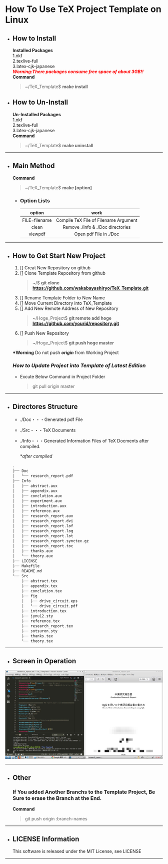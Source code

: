 # How To Use TeX Project Template on Linux 

- ## How to Install 
    **Installed Packages**   
        1.nkf   
        2.texlive-full   
        3.latex-cjk-japanese   
        ***<font color="red">Worning:There packages consume free space of about 3GB!!</font>***   
    **Command**   
    > ~/TeX_Template$ **make install**    
- ## How to Un-Install 
    **Un-Installed Packages**   
        1.nkf   
        2.texlive-full   
        3.latex-cjk-japanese   
    **Command**
    > ~/TeX_Template$ **make uninstall**   
---
- ## Main Method
    **Command**
    > ~/TeX_Template$ **make [option]**   
    
    - ### Option Lists  
        |option|work|   
        |:----:|:---:|
        |FILE=filename|Compile TeX File of Filename Argument|   
        |clean|Remove ./Info & ./Doc directories|   
        |viewpdf|Open pdf File in ./Doc |   
    
---
- ## How to Get Start New Project
    1. [] Creat New Repository on github   
    2. [] Clone Template Repository from github   
        > ~/$ **git clone https://github.com/wakabayashiryo/TeX_Template.git**   
    3. [] Rename Template Folder to New Name   
    4. [] Move Current Directory into TeX_Template   
    5. [] Add New Remote Address of New Repository   
        > ~/Hoge_Project$ **git remote add hoge https://github.com/yourid/repository.git**   
    6. [] Push New Repository   
        > ~/Hoge_Project$ **git push hoge master**   

    **\*Worning** Do not push ***origin*** from Working Project   

    ### *How to Update Project into Template of Latest Edition*
    - Excute Below Command in Project Folder
        > git pull origin master

---
- ## Directores Structure

    - ./Doc・・・Generated pdf File
    - ./Src・・・TeX Documents
    - ./Info・・・Generated Information Files of TeX Docments after compiled.   
       
       **after compiled*
    ~~~ 
    .
    ├── Doc
    │   └── research_report.pdf
    ├── Info
    │   ├── abstract.aux
    │   ├── appendix.aux
    │   ├── conclution.aux
    │   ├── experiment.aux
    │   ├── introduction.aux
    │   ├── reference.aux
    │   ├── research_report.aux
    │   ├── research_report.dvi
    │   ├── research_report.lof
    │   ├── research_report.log
    │   ├── research_report.lot
    │   ├── research_report.synctex.gz
    │   ├── research_report.toc
    │   ├── thanks.aux
    │   └── theory.aux
    ├── LICENSE
    ├── Makefile
    ├── README.md
    └── Src
        ├── abstract.tex
        ├── appendix.tex
        ├── conclution.tex
        ├── fig
        │   ├── drive_circuit.eps
        │   └── drive_circuit.pdf
        ├── introduction.tex
        ├── jynu12.sty
        ├── reference.tex
        ├── research_report.tex
        ├── sotsuron.sty
        ├── thanks.tex
        └── theory.tex

    ~~~
---
- ## Screen in Operation
![screen](./picture/screen.jpg)   

---
- ## Other
    
    ### **If You added Another Branchs to the Template Project, Be Sure to erase the Branch at the End.**   
    **Command**   

    > git push origin :branch-names

---
- ## LICENSE Information
    This software is released under the MIT License, see LICENSE
---
